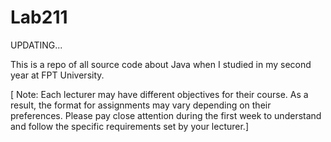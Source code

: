 # Lab211
UPDATING...

This is a repo of all source code about Java when I studied in my second year at FPT University.

[ Note: Each lecturer may have different objectives for their course. As a result, the format for assignments may vary depending on their preferences. Please pay close attention during the first week to understand and follow the specific requirements set by your lecturer.]


